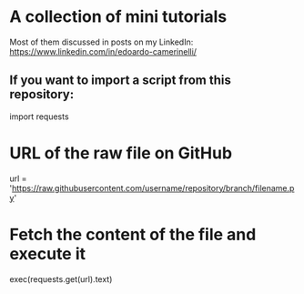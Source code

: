 # A collection of mini tutorials

Most of them discussed in posts on my LinkedIn: https://www.linkedin.com/in/edoardo-camerinelli/



## If you want to import a script from this repository:


import requests

# URL of the raw file on GitHub
url = 'https://raw.githubusercontent.com/username/repository/branch/filename.py'

# Fetch the content of the file and execute it
exec(requests.get(url).text)